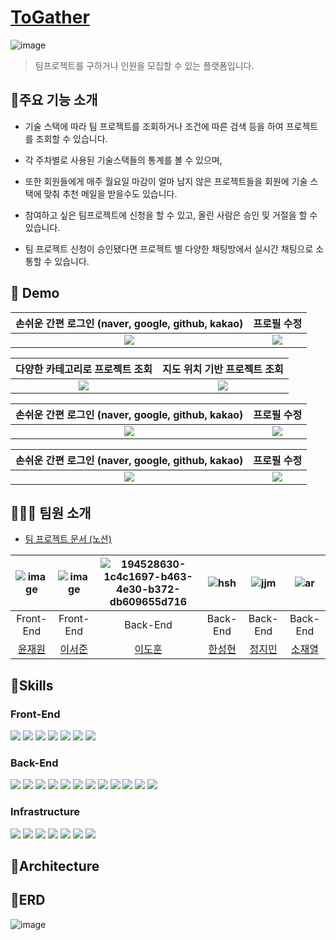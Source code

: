 # [ToGather](https://www.notion.so/dokuny/TOGATHER-1fd2033dda614e3489961aa3e84748cd)
![image](https://user-images.githubusercontent.com/49369306/194480597-c8ec81fd-6340-450d-9317-2ce7efd6a112.png)

>팀프로젝트를 구하거나 인원을 모집할 수 있는 플랫폼입니다.

## 📜주요 기능 소개
- 기술 스택에 따라 팀 프로젝트를 조회하거나 조건에 따른 검색 등을 하여 프로젝트를 조회할 수 있습니다.

- 각 주차별로 사용된 기술스택들의 통계를 볼 수 있으며,

- 또한 회원들에게 매주 월요일 마감이 얼마 남지 않은 프로젝트들을 회원에 기술 스택에 맞춰 추천 메일을 받을수도 있습니다.

- 참여하고 싶은 팀프로젝트에 신청을 할 수 있고, 올린 사람은 승인 및 거절을 할 수 있습니다.

- 팀 프로젝트 신청이 승인됐다면 프로젝트 별 다양한 채팅방에서 실시간 채팅으로 소통할 수 있습니다.

## 🚀 Demo

|                   손쉬운 간편 로그인 (naver, google, github, kakao)     |                   프로필 수정                    |
| :----------------------------------------------------------: | :----------------------------------------------------------: |
| <img src="https://user-images.githubusercontent.com/49369306/195571145-08304ede-6e58-4e18-8655-a788ef34eb63.gif" > | <img src="https://user-images.githubusercontent.com/49369306/195573656-1e4f25b1-7568-428b-a08e-e761738786ea.gif"> |

|                   다양한 카테고리로 프로젝트 조회     |               지도 위치 기반 프로젝트 조회                 |
| :----------------------------------------------------------: | :----------------------------------------------------------: |
| <img src= "https://user-images.githubusercontent.com/49369306/195576016-491856cc-8965-45f5-94b9-17aa3d081778.gif" > | <img src="https://user-images.githubusercontent.com/49369306/195579782-dac8834c-53d8-4f94-8c86-46e1567cfea6.gif"> |

|                   손쉬운 간편 로그인 (naver, google, github, kakao)     |                   프로필 수정                    |
| :----------------------------------------------------------: | :----------------------------------------------------------: |
| <img src="https://user-images.githubusercontent.com/49369306/195571145-08304ede-6e58-4e18-8655-a788ef34eb63.gif"> | <img src="https://user-images.githubusercontent.com/49369306/195573656-1e4f25b1-7568-428b-a08e-e761738786ea.gif"> |

|                   손쉬운 간편 로그인 (naver, google, github, kakao)     |                   프로필 수정                    |
| :----------------------------------------------------------: | :----------------------------------------------------------: |
| <img src="https://user-images.githubusercontent.com/49369306/195571145-08304ede-6e58-4e18-8655-a788ef34eb63.gif"> | <img src="https://user-images.githubusercontent.com/49369306/195578810-b3e08583-41f0-4602-9734-71fecdfd631e.gif"> |


## 🧑‍🤝‍🧑 팀원 소개
- [팀 프로젝트 문서 (노션)](https://www.notion.so/dokuny/TOGATHER-1fd2033dda614e3489961aa3e84748cd)



| ![image](https://user-images.githubusercontent.com/49369306/194483762-7212f0c5-a76e-4258-ab7a-24a03f2903e7.png)     | ![image](https://user-images.githubusercontent.com/49369306/194483762-7212f0c5-a76e-4258-ab7a-24a03f2903e7.png)     |   ![194528630-1c4c1697-b463-4e30-b372-db609655d716](https://user-images.githubusercontent.com/49369306/194532101-beb7a539-2dc5-41a9-beb5-2cae516fe0ae.jpg)   |  ![hsh](https://user-images.githubusercontent.com/49369306/194506216-ee652477-527c-495b-9c00-5c7759524560.png)    | ![jjm](https://user-images.githubusercontent.com/90626691/194509019-075c0978-68cc-43e8-8490-9d9f5b2eb019.PNG)     | ![ar](https://user-images.githubusercontent.com/49369306/194508170-38f3fd68-c03e-40c5-8f66-993fbb98be8d.png) |
| :---------------------------------------------------------------------------------------------------------------------------: | :-------------------------------------------------------------------------------------------------------------------------------: | :-----------------------------------------------------------------------------------------------------------------------------------: | :---------------------------------------------------------------------------------------------------------------------------------: | :-------------------------------------------------------------------------------------------------------------------------------: | :---------------------------------------------------------------------------------------------------------------------------------: |
|Front-End|Front-End|Back-End|Back-End|Back-End|Back-End|
| [윤재원](https://github.com/younjaewon) | [이서준](https://github.com/onLuke) | [이도훈](https://github.com/Dokuny) | [한성현](https://github.com/malslapq) | [정지민](https://github.com/eongiin) | [소재열](https://github.com/devjy39) |

## 🔧Skills
### Front-End
<img src="https://img.shields.io/badge/html5-E34F26?style=for-the-badge&logo=html5&logoColor=white"> <img src="https://img.shields.io/badge/css3-1572B6?style=for-the-badge&logo=css3&logoColor=white"> <img src="https://img.shields.io/badge/typescript-3178C6?style=for-the-badge&logo=typescript&logoColor=white"> <img src="https://img.shields.io/badge/react-61DAFB?style=for-the-badge&logo=react&logoColor=white"> <img src="https://img.shields.io/badge/reactQuery-FF4154?style=for-the-badge&logo=react Query&logoColor=white"> <img src="https://img.shields.io/badge/vite-646CFF?style=for-the-badge&logo=vite&logoColor=white"> <img src="https://img.shields.io/badge/Emotion-FE5196?style=for-the-badge&logo=Emotion&logoColor=white">

### Back-End
<img src="https://img.shields.io/badge/spring-6DB33F?style=for-the-badge&logo=spring&logoColor=white"> <img src="https://img.shields.io/badge/springboot-6DB33F?style=for-the-badge&logo=springboot&logoColor=white"> <img src="https://img.shields.io/badge/gradle-2D4999?style=for-the-badge&logo=gradle&logoColor=white">
<img src="https://img.shields.io/badge/JPA-6DB33F?style=for-the-badge"> <img src="https://img.shields.io/badge/query DSL-527FFF?style=for-the-badge"> <img src="https://img.shields.io/badge/spring batch-6DB33F?style=for-the-badge&logo=spring batch&logoColor=white"> <img src="https://img.shields.io/badge/websocket-FFDC0F?style=for-the-badge&logo= &logoColor=white"> <img src="https://img.shields.io/badge/stomp-000000?style=for-the-badge&logo= &logoColor=white"> <img src="https://img.shields.io/badge/rabbitMQ-FF6600?style=for-the-badge&logo=RabbitMQ&logoColor=white"> <img src="https://img.shields.io/badge/Oauth2-17202C?style=for-the-badge&logo= &logoColor=white"> <img src="https://img.shields.io/badge/mariaDB-003545?style=for-the-badge&logo=mariaDB&logoColor=white"> <img src="https://img.shields.io/badge/redis-DC382D?style=for-the-badge&logo=redis&logoColor=white">

### Infrastructure
<img src="https://img.shields.io/badge/Amazon EC2-FF9900?style=for-the-badge&logo=Amazon EC2&logoColor=white"> <img src="https://img.shields.io/badge/Docker-2496ED?style=for-the-badge&logo=Docker&logoColor=white"> <img src="https://img.shields.io/badge/Cloudflare-F38020?style=for-the-badge&logo=Cloudflare&logoColor=white"> <img src="https://img.shields.io/badge/Git-F05032?style=for-the-badge&logo=Git&logoColor=white"> <img src="https://img.shields.io/badge/Amazon RDS-527FFF?style=for-the-badge&logo=Amazon RDS&logoColor=white"> <img src="https://img.shields.io/badge/GitHub Actions-2088FF?style=for-the-badge&logo=GitHub Actions&logoColor=white"> <img src="https://img.shields.io/badge/Netlify-00C7B7?style=for-the-badge&logo=Netlify&logoColor=white">

## 🏢Architecture

## 📄ERD
![image](https://user-images.githubusercontent.com/49369306/194484414-6f465dcc-efe8-4042-99bc-3a501a7c94d3.png)

